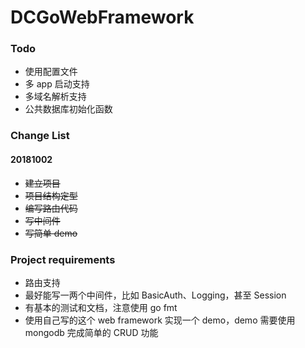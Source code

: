 # DCGoWebFramework

### Todo
+ 使用配置文件
+ 多 app 启动支持
+ 多域名解析支持
+ 公共数据库初始化函数

### Change List

#### 20181002
+ ~~建立项目~~
+ ~~项目结构定型~~
+ ~~编写路由代码~~
+ ~~写中间件~~
+ ~~写简单 demo~~

### Project requirements

+ 路由支持
+ 最好能写一两个中间件，比如 BasicAuth、Logging，甚至 Session
+ 有基本的测试和文档，注意使用 go fmt
+ 使用自己写的这个 web framework 实现一个 demo，demo 需要使用 mongodb 完成简单的 CRUD 功能
